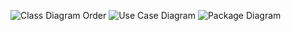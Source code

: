 ![Class Diagram Order](https://www.planttext.com/api/plantuml/png/J94nJWGn34NxdCAQ2f1Iq6w1LjfjQ5Wau00ciKOMcMJaU6WG9wFWI5o1P3A4wVo_xMSx-VdwFcP5qMKAnkGtZY0fap7A6WXUCebzbEGNf_OYdWGid0Bc36V6KN0ongsoLiA70G2E2knhzAJ2SOIbf29EjBDeGWvLloVs83HoLfAhwsw5D78i-lEFlotnFs9knlr-qkOzRCDyMbxB4REmeqv6xv_JgLoyfxVJEZjLsSXdL6gwHfqo1tIqTZLC0mot0rXx1yFDq1S-W4jHaMCswnljQrhNeT7CaQ8lt_0B003__mC0)
![Use Case Diagram](https://www.planttext.com/api/plantuml/png/N9112i8m44NtSuhGVHQsTTzIbueYr7reXX1i6vX9y70kF99NiAsfmMu6_dz_Xi-ydw-AlI8VXXw0xtOKv1W1lFKzYYQmTmEIhFKm8IbQdamrZODLXjG0e3hlw1UCSea31CPk3cTND9OzKYOKYxRP9N9qnexHpfDzi_WG5t8wT9uZBX8-gL4P56VII2ik4wwrNfSZt0Ei5OMKIuL_dMzqiT4bGFo1_9whSDJpqpu0003__mC0)
![Package Diagram](https://www.planttext.com/api/plantuml/png/T90z2iCm34PtdK9apmKwb1IwbWPA3o1i4Kni9rZE44fFrg57wXLgvuzqwAPFJqy8VLxlIYA5E3WB8Atn63fXW6YYPRoD4jbXJQgbXWNBjSIpeIQG0-YNHd4N3dWXdu9Z7mjy0AAo988PRU6adV7mt9dNeF-g4zjI7JezgFXZrpHcQRbrxouaJq_7bULnteS7x2qf5fXZ1kkQX4ANa2GA5NkTF_C5003__mC0)
